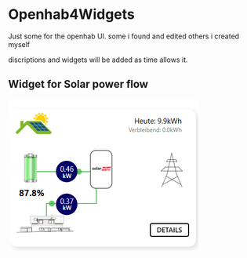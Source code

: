 # Openhab4Widgets

Just some for the openhab UI. 
some i found and edited 
others i created myself

discriptions and widgets will be added as time allows it. 
## Widget for Solar power flow

![Alt text](/SolaredgePowerViewWidget/Preview.png?raw=true "Optional Title")
